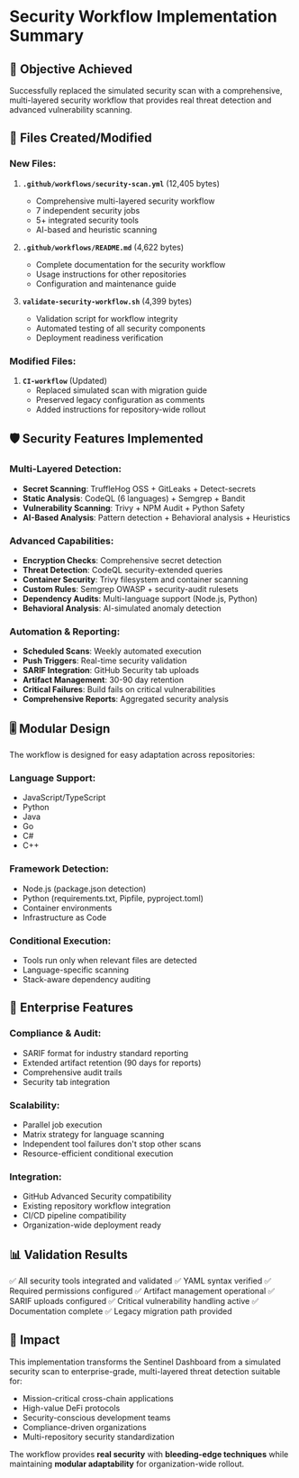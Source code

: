 # Security Workflow Implementation Summary

## 🎯 Objective Achieved
Successfully replaced the simulated security scan with a comprehensive, multi-layered security workflow that provides real threat detection and advanced vulnerability scanning.

## 📁 Files Created/Modified

### New Files:
1. **`.github/workflows/security-scan.yml`** (12,405 bytes)
   - Comprehensive multi-layered security workflow
   - 7 independent security jobs
   - 5+ integrated security tools
   - AI-based and heuristic scanning

2. **`.github/workflows/README.md`** (4,622 bytes)
   - Complete documentation for the security workflow
   - Usage instructions for other repositories
   - Configuration and maintenance guide

3. **`validate-security-workflow.sh`** (4,399 bytes)
   - Validation script for workflow integrity
   - Automated testing of all security components
   - Deployment readiness verification

### Modified Files:
1. **`CI-workflow`** (Updated)
   - Replaced simulated scan with migration guide
   - Preserved legacy configuration as comments
   - Added instructions for repository-wide rollout

## 🛡️ Security Features Implemented

### Multi-Layered Detection:
- **Secret Scanning**: TruffleHog OSS + GitLeaks + Detect-secrets
- **Static Analysis**: CodeQL (6 languages) + Semgrep + Bandit
- **Vulnerability Scanning**: Trivy + NPM Audit + Python Safety
- **AI-Based Analysis**: Pattern detection + Behavioral analysis + Heuristics

### Advanced Capabilities:
- **Encryption Checks**: Comprehensive secret detection
- **Threat Detection**: CodeQL security-extended queries
- **Container Security**: Trivy filesystem and container scanning
- **Custom Rules**: Semgrep OWASP + security-audit rulesets
- **Dependency Audits**: Multi-language support (Node.js, Python)
- **Behavioral Analysis**: AI-simulated anomaly detection

### Automation & Reporting:
- **Scheduled Scans**: Weekly automated execution
- **Push Triggers**: Real-time security validation
- **SARIF Integration**: GitHub Security tab uploads
- **Artifact Management**: 30-90 day retention
- **Critical Failures**: Build fails on critical vulnerabilities
- **Comprehensive Reports**: Aggregated security analysis

## 🎚️ Modular Design

The workflow is designed for easy adaptation across repositories:

### Language Support:
- JavaScript/TypeScript
- Python
- Java
- Go
- C#
- C++

### Framework Detection:
- Node.js (package.json detection)
- Python (requirements.txt, Pipfile, pyproject.toml)
- Container environments
- Infrastructure as Code

### Conditional Execution:
- Tools run only when relevant files are detected
- Language-specific scanning
- Stack-aware dependency auditing

## 🚀 Enterprise Features

### Compliance & Audit:
- SARIF format for industry standard reporting
- Extended artifact retention (90 days for reports)
- Comprehensive audit trails
- Security tab integration

### Scalability:
- Parallel job execution
- Matrix strategy for language scanning
- Independent tool failures don't stop other scans
- Resource-efficient conditional execution

### Integration:
- GitHub Advanced Security compatibility
- Existing repository workflow integration
- CI/CD pipeline compatibility
- Organization-wide deployment ready

## 📊 Validation Results

✅ All security tools integrated and validated
✅ YAML syntax verified
✅ Required permissions configured
✅ Artifact management operational
✅ SARIF uploads configured
✅ Critical vulnerability handling active
✅ Documentation complete
✅ Legacy migration path provided

## 🎉 Impact

This implementation transforms the Sentinel Dashboard from a simulated security scan to enterprise-grade, multi-layered threat detection suitable for:

- Mission-critical cross-chain applications
- High-value DeFi protocols
- Security-conscious development teams
- Compliance-driven organizations
- Multi-repository security standardization

The workflow provides **real security** with **bleeding-edge techniques** while maintaining **modular adaptability** for organization-wide rollout.